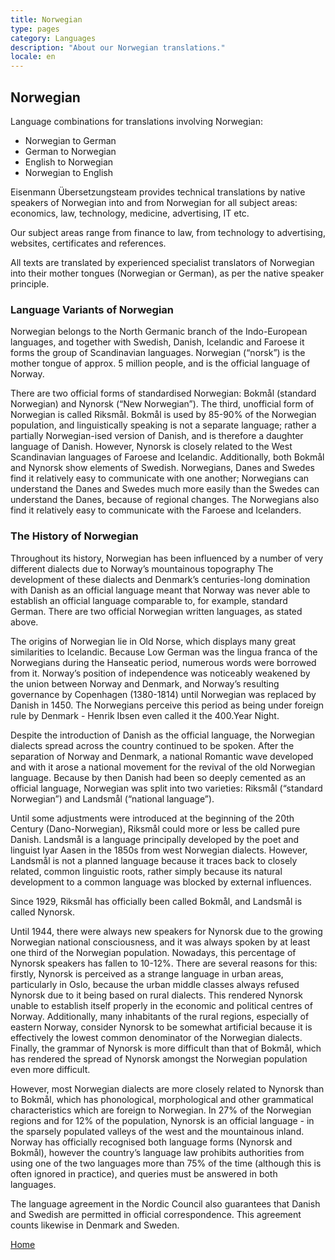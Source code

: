 ```yaml
---
title: Norwegian
type: pages
category: Languages
description: "About our Norwegian translations."
locale: en
---
```


## Norwegian

Language combinations for translations involving Norwegian:
- Norwegian to German
- German to Norwegian
- English to Norwegian
- Norwegian to English

Eisenmann Übersetzungsteam provides technical translations by native speakers of Norwegian into and from Norwegian for all subject areas: economics, law, technology, medicine, advertising, IT etc.

Our subject areas range from finance to law, from technology to advertising, websites, certificates and references.

All texts are translated by experienced specialist translators of Norwegian into their mother tongues (Norwegian or German), as per the native speaker principle.

### Language Variants of Norwegian
Norwegian belongs to the North Germanic branch of the Indo-European languages, and together with Swedish, Danish, Icelandic and Faroese it forms the group of Scandinavian languages. Norwegian (“norsk”) is the mother tongue of approx. 5 million people, and is the official language of Norway.

There are two official forms of standardised Norwegian: Bokmål (standard Norwegian) and Nynorsk (“New Norwegian”). The third, unofficial form of Norwegian is called Riksmål. Bokmål is used by 85-90% of the Norwegian population, and linguistically speaking is not a separate language; rather a partially Norwegian-ised version of Danish, and is therefore a daughter language of Danish. However, Nynorsk is closely related to the West Scandinavian languages of Faroese and Icelandic. Additionally, both Bokmål and Nynorsk show elements of Swedish. Norwegians, Danes and Swedes find it relatively easy to communicate with one another; Norwegians can understand the Danes and Swedes much more easily than the Swedes can understand the Danes, because of regional changes. The Norwegians also find it relatively easy to communicate with the Faroese and Icelanders.

### The History of Norwegian
Throughout its history, Norwegian has been influenced by a number of very different dialects due to  Norway’s mountainous topography The development of these dialects and Denmark’s centuries-long domination with Danish as an official language meant that Norway was never able to establish an official language comparable to, for example, standard German. There are two official Norwegian written languages, as stated above.

The origins of Norwegian lie in Old Norse, which displays many great similarities to Icelandic. Because Low German was the lingua franca of the Norwegians during the Hanseatic period, numerous words were borrowed from it. Norway’s position of independence was noticeably weakened by the union between Norway and Denmark, and Norway’s resulting governance by Copenhagen (1380-1814) until Norwegian was replaced by Danish in 1450. The Norwegians perceive this period as being under foreign rule by Denmark - Henrik Ibsen even called it the 400.Year Night.

Despite the introduction of Danish as the official language, the Norwegian dialects spread across the country continued to be spoken. After the separation of Norway and Denmark, a national Romantic wave developed and with it arose a national movement for the revival of the old Norwegian language. Because by then Danish had been so deeply cemented as an official language, Norwegian was split into two varieties: Riksmål (“standard Norwegian”) and Landsmål (“national language”).

Until some adjustments were introduced at the beginning of the 20th Century (Dano-Norwegian), Riksmål could more or less be called pure Danish. Landsmål is a language principally developed by the poet and linguist Iyar Aasen in the 1850s from west Norwegian dialects. However, Landsmål is not a planned language because it traces back to closely related, common linguistic roots, rather simply because its natural development to a common language was blocked by external influences.

Since 1929, Riksmål has officially been called Bokmål, and Landsmål is called Nynorsk.

Until 1944, there were always new speakers for Nynorsk due to the growing Norwegian national consciousness, and it was always spoken by at least one third of the Norwegian population. Nowadays, this percentage of Nynorsk speakers has fallen to 10-12%. There are several reasons for this: firstly, Nynorsk is perceived as a strange language in urban areas, particularly in Oslo, because the urban middle classes always refused Nynorsk due to it being based on rural dialects. This rendered Nynorsk unable to establish itself properly in the economic and political centres of Norway. Additionally, many inhabitants of the rural regions, especially of eastern Norway, consider Nynorsk to be somewhat artificial because it is effectively the lowest common denominator of the Norwegian dialects. Finally, the grammar of Nynorsk is more difficult than that of Bokmål, which has rendered the spread of Nynorsk amongst the Norwegian population even more difficult.

However, most Norwegian dialects are more closely related to Nynorsk than to Bokmål, which has phonological, morphological and other grammatical characteristics which are foreign to Norwegian. In 27% of the Norwegian regions and for 12% of the population, Nynorsk is an official language - in the sparsely populated valleys of the west and the mountainous inland. Norway has officially recognised both language forms (Nynorsk and Bokmål), however the country’s language law prohibits authorities from using one of the two languages more than 75% of the time (although this is often ignored in practice), and queries must be answered in both languages.

The language agreement in the Nordic Council also guarantees that Danish and Swedish are permitted in official correspondence. This agreement counts likewise in Denmark and Sweden.

[Home](/about/landing)